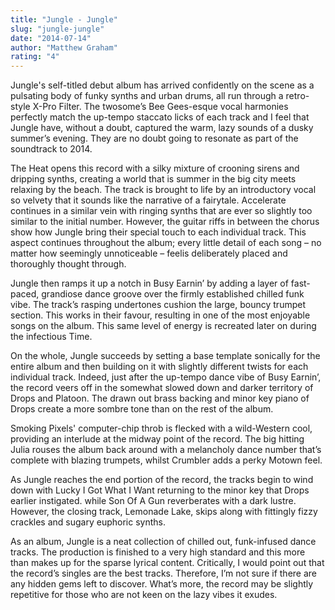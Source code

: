 ```yaml
---
title: "Jungle - Jungle"
slug: "jungle-jungle"
date: "2014-07-14"
author: "Matthew Graham"
rating: "4"
---
```


Jungle's self-titled debut album has arrived confidently on the scene as a pulsating body of funky synths and urban drums, all run through a retro-style X-Pro Filter. The twosome’s Bee Gees-esque vocal harmonies perfectly match the up-tempo staccato licks of each track and I feel that Jungle have, without a doubt, captured the warm, lazy sounds of a dusky summer’s evening. They are no doubt going to resonate as part of the soundtrack to 2014.

The Heat opens this record with a silky mixture of crooning sirens and dripping synths, creating a world that is summer in the big city meets relaxing by the beach. The track is brought to life by an introductory vocal so velvety that it sounds like the narrative of a fairytale. Accelerate continues in a similar vein with ringing synths that are ever so slightly too similar to the initial number. However, the guitar riffs in between the chorus show how Jungle bring their special touch to each individual track. This aspect continues throughout the album; every little detail of each song – no matter how seemingly unnoticeable – feelis deliberately placed and thoroughly thought through.

Jungle then ramps it up a notch in Busy Earnin’ by adding a layer of fast-paced, grandiose dance groove over the firmly established chilled funk vibe. The track’s rasping undertones cushion the large, bouncy trumpet section. This works in their favour, resulting in one of the most enjoyable songs on the album. This same level of energy is recreated later on during the infectious Time.

On the whole, Jungle succeeds by setting a base template sonically for the entire album and then building on it with slightly different twists for each individual track. Indeed, just after the up-tempo dance vibe of Busy Earnin’, the record veers off in the somewhat slowed down and darker territory of Drops and Platoon. The drawn out brass backing and minor key piano of Drops create a more sombre tone than on the rest of the album.

Smoking Pixels' computer-chip throb is flecked with a wild-Western cool, providing an interlude at the midway point of the record. The big hitting Julia rouses the album back around with a melancholy dance number that’s complete with blazing trumpets, whilst Crumbler adds a perky Motown feel.

As Jungle reaches the end portion of the record, the tracks begin to wind down with Lucky I Got What I Want returning to the minor key that Drops earlier instigated. while Son Of A Gun reverberates with a dark lustre. However, the closing track, Lemonade Lake, skips along with fittingly fizzy crackles and sugary euphoric synths.

As an album, Jungle is a neat collection of chilled out, funk-infused dance tracks. The production is finished to a very high standard and this more than makes up for the sparse lyrical content. Critically, I would point out that the record’s singles are the best tracks. Therefore, I’m not sure if there are any hidden gems left to discover. What’s more, the record may be slightly repetitive for those who are not keen on the lazy vibes it exudes.
